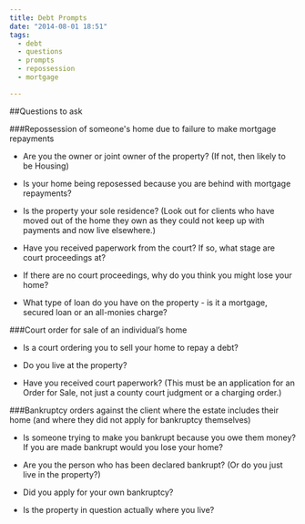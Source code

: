 ```yaml
---
title: Debt Prompts
date: "2014-08-01 18:51"
tags:
  - debt
  - questions
  - prompts
  - repossession
  - mortgage

---
```


##Questions to ask

###Repossession of someone's home due to failure to make mortgage repayments

* Are you the owner or joint owner of the property? (If not,  then likely to be Housing)

* Is your home being reposessed because you are behind with mortgage repayments? 

* Is the property your sole residence? (Look out for clients who have moved out of the home they own as they could not keep up with payments and now live elsewhere.)

* Have you received paperwork from the court? If so, what stage are court proceedings at? 

* If there are no court proceedings, why do you think you might lose your home?

* What type of loan do you have on the property - is it a mortgage, secured loan or an all-monies charge?

###Court order for sale of an individual’s home

* Is a court ordering you to sell your home to repay a debt?

* Do you live at the property?

* Have you received court paperwork? (This must be an application for an Order for Sale, not just a county court judgment or a charging order.)

###Bankruptcy orders against the client where the estate includes their home (and where they did not apply for bankruptcy themselves)

* Is someone trying to make you bankrupt because you owe them money? If you are made bankrupt would you lose your home? 

* Are you the person who has been declared bankrupt? (Or do you just live in the property?)

* Did you apply for your own bankruptcy?

* Is the property in question actually where you live?


